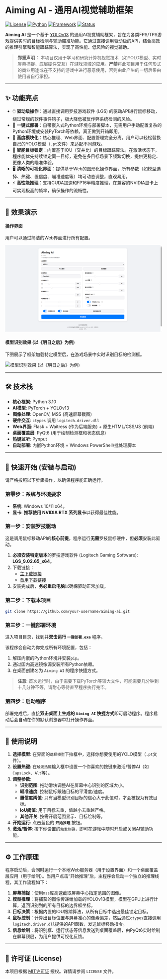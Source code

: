 # Aiming AI - 通用AI视觉辅助框架

[![License](https://img.shields.io/badge/license-MIT-blue.svg?style=for-the-badge)](LICENSE)
[![Python](https://img.shields.io/badge/Python-3.10+-yellow.svg?style=for-the-badge)](https://www.python.org/)
[![Framework](https://img.shields.io/badge/Framework-YOLOv13%20%7C%20PyTorch-orange.svg?style=for-the-badge)](https://pytorch.org/)
[![Status](https://img.shields.io/badge/status-active-green.svg?style=for-the-badge)]()

**Aiming AI** 是一个基于 [YOLOv13](https://github.com/ultralytics/ultralytics) 的通用AI视觉辅助框架，旨在为各类FPS/TPS游戏提供实时的目标检测与辅助瞄准功能。它通过直接调用驱动级的API，结合高效的推理引擎和智能跟踪算法，实现了高性能、低风险的视觉辅助。

> **郑重声明：** 本项目仅用于学习和研究计算机视觉技术（如YOLO模型、实时屏幕捕捉、底层硬件交互）在游戏领域的应用。**严禁**将此项目用于任何形式的商业用途或在不支持的游戏中进行恶意使用，否则由此产生的一切后果由使用者自行承担。

---

## ✨ 功能亮点

*   🖱️ **驱动级操作**：通过直接调用罗技游戏软件 (LGS) 的驱动API进行鼠标移动，绕过常规的软件事件钩子，极大降低被反作弊系统检测的风险。
*   🚀 **一键式部署**：自带嵌入式Python环境与部署脚本，无需用户手动配置复杂的Python环境或安装PyTorch等依赖，真正做到开箱即用。
*   🧩 **高度模块化**：核心推理、Web界面、配置管理完全分离。用户可以轻松替换自己的YOLO模型（`.pt`文件）来适配不同游戏。
*   🎯 **智能目标锁定**：内置基于IOU（交并比）的目标跟踪算法。在激活状态下，程序能优先持续锁定同一目标，避免在多目标场景下频繁切换，提供更稳定、更像人类的瞄准体验。
*   🖥️ **清晰的可视化界面**：提供基于Web的图形化操作界面，所有参数（如模型选择、热键、置信度、瞄准速度等）均可动态调整，直观易用。
*   ⚡ **高性能推理**：支持CUDA加速和FP16半精度推理，在兼容的NVIDIA显卡上可实现极高的帧率，确保操作的流畅性。

---

## 📸 效果演示

#### 操作界面
用户可以通过简洁的Web界面进行所有配置。

![操作界面](app/static/demo/img1.png)

#### 模型识别效果 (以《明日之后》为例)
下图展示了框架加载特定模型后，在游戏场景中实时识别目标的检测框。

![模型识别效果 (以《明日之后》为例)](app/static/demo/img2.png)

---

## 🛠️ 技术栈

*   **核心框架**: Python 3.10
*   **AI模型**: PyTorch + YOLOv13
*   **图像处理**: OpenCV, MSS (高速屏幕截图)
*   **硬件交互**: `ctypes` 调用 `logitech.driver.dll`
*   **Web界面**: Flask + Waitress (作为后端服务) + 原生HTML/CSS/JS (前端)
*   **桌面覆盖层**: PyQt6 (用于绘制检测框和状态信息)
*   **热键监听**: Pynput
*   **自动部署**: 内嵌Python环境 + Windows PowerShell/批处理脚本

---

## 🚀 快速开始 (安装与启动)

请严格按照以下步骤操作，以确保程序能正确运行。

### 第零步：系统与环境要求
*   **系统**: Windows 10/11 x64。
*   **显卡**: **推荐使用 NVIDIA RTX 系列显卡**以获得最佳性能。

### 第一步：安装罗技驱动
这是调用鼠标移动API的**核心前提**。程序运行**无需**罗技鼠标硬件，但**必须**安装此驱动。
1.  **必须安装特定版本**的罗技游戏软件 (Logitech Gaming Software): **LGS_9.02.65_x64**。
2.  下载链接：
    *   [主下载链接](https://www.123912.com/s/azIKjv-SshGA)
    *   [备用下载链接](https://www.123865.com/s/azIKjv-SshGA)
3.  安装完成后，**务必重启电脑**以确保驱动正常加载。

### 第二步：下载本项目
```bash
git clone https://github.com/your-username/aiming-ai.git
```

### 第三步：一键部署环境
进入项目目录，找到并**双击运行 `一键部署.exe`** 程序。

该程序会自动为你完成所有环境配置，包括：
1.  解压内嵌的Python环境并安装`pip`。
2.  通过国内高速镜像源安装所有Python依赖。
3.  在桌面创建名为 `Aiming AI` 的程序快捷方式。

> **注意**: 首次运行时，由于需要下载PyTorch等较大文件，可能需要几分钟到十几分钟不等，请耐心等待直至程序执行完毕。

### 第四步：启动程序
部署完成后，直接**双击桌面上生成的 `Aiming AI` 快捷方式**即可启动程序。程序启动后会自动在你的默认浏览器中打开操作界面。

---

## 📖 使用说明

1.  **选择模型**: 在界面的`选择模型`下拉框中，选择你想要使用的YOLO模型（`.pt`文件）。
2.  **设置热键**: 在`触发热键`输入框中设置一个你喜欢的按键来激活/暂停AI（如`CapsLock`、`Alt`等）。
3.  **调整参数**:
    *   **识别范围**: 拖动滑块调整AI在屏幕中心识别的区域大小。
    *   **瞄准速度**: 控制鼠标跟随目标的平滑度/速度。
    *   **置信度阈值**: 只有当模型识别目标的信心大于此值时，才会被视为有效目标。
    *   **IoU阈值**: 用于目标去重，值越小去重越严格。
    *   **其他开关**: 按需开启范围显示、目标绘制等。
4.  **开始运行**: 点击蓝色的 **`开始推理`** 按钮。
5.  **激活/暂停**: 按下你设置的`触发热键`，即可在游戏中随时开启或关闭AI辅助功能。

---

## ⚙️ 工作原理

程序启动后，会同时运行一个本地Web服务器（用于设置界面）和一个桌面覆盖层应用（用于绘制）。当用户点击“开始推理”后，主程序会启动一个独立的推理线程，其工作流程如下：

1.  **屏幕捕捉**：使用`mss`库高速截取屏幕中心指定范围的图像。
2.  **模型推理**：将捕获的图像传递给加载的YOLOv13模型，模型在GPU上进行计算，返回识别到的所有目标的边界框坐标。
3.  **目标决策**：根据内置的IOU跟踪算法，从所有目标中选出最佳锁定目标。
4.  **鼠标控制**：计算出目标位置与屏幕准心的像素偏差，然后通过`ctypes`直接调用`logitech.driver.dll`提供的API函数，发送鼠标移动指令。
5.  **信息绘制**：将识别框、运行状态等信息发送到桌面覆盖层，由PyQt6实时绘制在屏幕顶层，为用户提供可视化反馈。

---

## 📜 许可证 (License)

本项⽬根据 [MIT许可证](LICENSE) 授权。详情请参阅 `LICENSE` ⽂件。